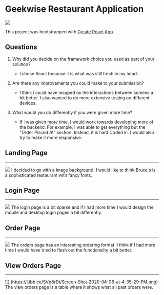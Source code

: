 
# Geekwise Restaurant Application

![](https://i.ibb.co/L8SWnSz/logo2.png)

This project was bootstrapped with [Create React App](https://github.com/facebook/create-react-app).

## Questions
1. Why did you decide on the framework choice you used as part of your solution?
    + I chose React because it is what was still fresh in my head. 

2. Are there any improvements you could make to your submission?
    + I think i could have mapped ou the interactions between screens a bit better. I also wanted to do more extensive testing on different devices.

3. What would you do differently if you were given more time?
    + If I was given more time, I would work towards developing more of the backend. For example, I was able to get
    everything but the "Order Placed At" section. Instead, it is hard Coded in.
    I would also try to make it more responsive.


## Landing Page
-------------
![](https://i.ibb.co/4gY6M4t/Screen-Shot-2020-04-08-at-3-47-11-PM.png)
I decided to go with a image background. I would like to think Bruce's is a sophisticated restaurant with fancy fonts.

## Login Page
-------------
![](https://i.ibb.co/FxpHw83/Screen-Shot-2020-04-08-at-3-47-21-PM.png)
The login page is a bit sparse and if I had more time I would design the mobile and desktop login pages a bit differently.

## Order Page
-------------
![](https://i.ibb.co/Cs4Pr0V/Screen-Shot-2020-04-08-at-4-37-59-PM.png)
The orders page has an interesting ordering format. I think if I had more time I would have tried to flesh out the functionality a bit better.

## View Orders Page
-------------
![] (https://i.ibb.co/SVp8rDt/Screen-Shot-2020-04-08-at-4-35-29-PM.png)
The view orders page is a table where it shows what all past orders were.






